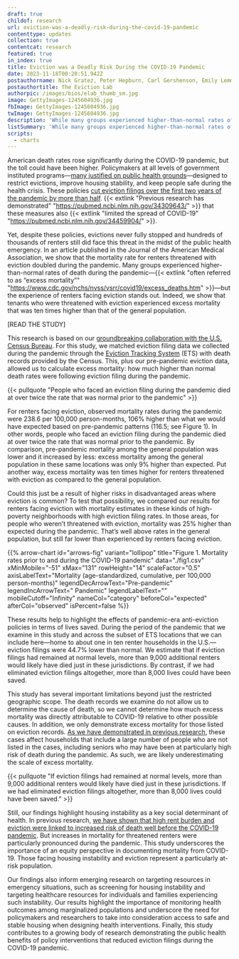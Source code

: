 ```yaml
---
draft: true
childof: research
url: eviction-was-a-deadly-risk-during-the-covid-19-pandemic
contenttype: updates
collection: true
contentcat: research
featured: true
in_index: true
title: Eviction was a Deadly Risk During the COVID-19 Pandemic
date: 2023-11-18T00:20:51.942Z
postauthorname: Nick Gratez, Peter Hepburn, Carl Gershenson, Emily Lemmerman, and Matthew Desmond
postauthortitle: The Eviction Lab
authorpic: /images/bios/elab_thumb_sm.jpg
image: GettyImages-1245604936.jpg
fbImage: GettyImages-1245604936.jpg
twImage: GettyImages-1245604936.jpg
description: 'While many groups experienced higher-than-normal rates of death during the pandemic, the excess mortality of renters threatened with eviction was ten times higher than that of the general population.'
listSummary: 'While many groups experienced higher-than-normal rates of death during the pandemic, the excess mortality of renters threatened with eviction was ten times higher than that of the general population.'
scripts:
  - charts
---
```

<span class="dropcap green">A</span>merican death rates rose significantly during the COVID-19 pandemic, but the toll could have been higher. Policymakers at all levels of government instituted programs—[many justified on public health grounds](https://evictionlab.org/assessing-state-eviction-prevention-covid-19/)—designed to restrict evictions, improve housing stability, and keep people safe during the health crisis. These policies [cut eviction filings over the first two years of the pandemic by more than half](https://evictionlab.org/covid-era-policies-cut-eviction-filings-by-more-than-half/). {{< extlink "Previous research has demonstrated" "https://pubmed.ncbi.nlm.nih.gov/34309643/" >}} that these measures also {{< extlink "limited the spread of COVID-19" "https://pubmed.ncbi.nlm.nih.gov/34459904/" >}}. 

Yet, despite these policies, evictions never fully stopped and hundreds of thousands of renters still did face this threat in the midst of the public health emergency. In an article published in the Journal of the American Medical Association, we show that the mortality rate for renters threatened with eviction doubled during the pandemic. Many groups experienced higher-than-normal rates of death during the pandemic—{{< extlink "often referred to as “excess mortality”" "https://www.cdc.gov/nchs/nvss/vsrr/covid19/excess_deaths.htm" >}}—but the experience of renters facing eviction stands out. Indeed, we show that tenants who were threatened with eviction experienced excess mortality that was ten times higher than that of the general population. 

[READ THE STUDY]
<!-- {{< researchpaperlink "Beyond Gentrification: Housing Loss, Poverty, and the Geography of Displacement" "https://doi.org/10.1093/sf/soad123" "Peter Hepburn, Renee Louis, and Matthew Desmond" "social-forces.jpg" "Open Access Preprint" "https://osf.io/preprints/socarxiv/pyfa8/" >}} -->

This research is based on our [groundbreaking collaboration with the U.S. Census Bureau](https://evictionlab.org/who-is-evicted-in-america/). For this study, we matched eviction filing data we collected during the pandemic through the  [Eviction Tracking System](https://evictionlab.org/eviction-tracking/) (ETS) with death records provided by the Census. This, plus our pre-pandemic eviction data, allowed us to calculate excess mortality: how much higher than normal death rates were following eviction filing during the pandemic. 

{{< pullquote "People who faced an eviction filing during the pandemic died at over twice the rate that was normal prior to the pandemic" >}}

For renters facing eviction, observed mortality rates during the pandemic were 238.6 per 100,000 person-months, 106% higher than what we would have expected based on pre-pandemic patterns (116.5; see Figure 1). In other words, people who faced an eviction filing during the pandemic died at over twice the rate that was normal prior to the pandemic. By comparison, pre-pandemic mortality among the general population was lower and it increased by less: excess mortality among the general population in these same locations was only 9% higher than expected. Put another way, excess mortality was ten times higher for renters threatened with eviction as compared to the general population.

Could this just be a result of higher risks in disadvantaged areas where eviction is common? To test that possibility, we compared our results for renters facing eviction with mortality estimates in these kinds of high-poverty neighborhoods with high eviction filing rates. In those areas, for people who weren’t threatened with eviction, mortality was 25% higher than expected during the pandemic. That’s well above rates in the general population, but still far lower than experienced by renters facing eviction.
<style>
  .arrow-chart__body .legend-desc {
    transform: translate(-5px, 22px) !important;
  }
  .chart-row text.name {
    transform: translate(-3px, 5px) !important;
  }
</style>
{{% arrow-chart
  id="arrows-fig"
  variant="lollipop"
  title="Figure 1. Mortality rates prior to and during the COVID-19 pandemic"
  data="./fig1.csv"
  xMinMobile="-51"
  xMax="131"
  rowHeight="14"
  scaleFactor="0.5"
  axisLabelText="Mortality (age-standardized, cumulative, per 100,000 person-months)"
  legendDecArrowText="Pre-pandemic"
  legendIncArrowText=" Pandemic"
  legendLabelText=""
  mobileCutoff="Infinity"
  nameCol="category"
  beforeCol="expected"
  afterCol="observed"
  isPercent=false
%}}

These results help to highlight the effects of pandemic-era anti-eviction policies in terms of lives saved. During the period of the pandemic that we examine in this study and across the subset of ETS locations that we can include here—home to about one in ten renter households in the U.S.—eviction filings were 44.7% lower than normal. We estimate that if eviction filings had remained at normal levels, more than 9,000 additional renters would likely have died just in these jurisdictions. By contrast, if we had eliminated eviction filings altogether, more than 8,000 lives could have been saved.

This study has several important limitations beyond just the restricted geographic scope. The death records we examine do not allow us to determine the cause of death, so we cannot determine how much excess mortality was directly attributable to COVID-19 relative to other possible causes. In addition, we only demonstrate excess mortality for those listed on eviction records. [As we have demonstrated in previous research](https://evictionlab.org/who-is-evicted-in-america/), these cases affect households that include a large number of people who are not listed in the cases, including seniors who may have been at particularly high risk of death during the pandemic. As such, we are likely underestimating the scale of excess mortality. 

{{< pullquote "If eviction filings had remained at normal levels, more than 9,000 additional renters would likely have died just in these jurisdictions. If we had eliminated eviction filings altogether, more than 8,000 lives could have been saved." >}}

Still, our findings highlight housing instability as a key social determinant of health. In previous research, [we have shown that high rent burden and eviction were linked to increased risk of death well before the COVID-19 pandemic](/rising-rents-and-evictions-linked-to-premature-death). But increases in mortality for threatened renters were particularly pronounced during the pandemic. This study underscores the importance of an equity perspective in documenting mortality from COVID-19. Those facing housing instability and eviction represent a particularly at-risk population. 

Our findings also inform emerging research on targeting resources in emergency situations, such as screening for housing instability and targeting healthcare resources for individuals and families experiencing such instability. Our results highlight the importance of monitoring health outcomes among marginalized populations and underscore the need for policymakers and researchers to take into consideration access to safe and stable housing when designing health interventions. Finally, this study contributes to a growing body of research demonstrating the public health benefits of policy interventions that reduced eviction filings during the COVID-19 pandemic.

